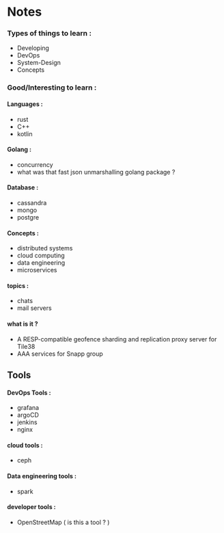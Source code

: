 # Notes

### Types of things to learn : 

* Developing 
* DevOps
* System-Design
* Concepts

### Good/Interesting to learn : 

#### Languages :
* rust
* C++
* kotlin 

#### Golang : 
* concurrency 
* what was that fast json unmarshalling golang package ? 


#### Database : 
* cassandra 
* mongo
* postgre

#### Concepts :
* distributed systems 
* cloud computing 
* data engineering 
* microservices 

#### topics :
* chats
* mail servers

#### what is it ? 
* A RESP-compatible geofence sharding and replication proxy server for Tile38
* AAA services for Snapp group

## Tools 

#### DevOps Tools :
* grafana 
* argoCD
* jenkins
* nginx

#### cloud tools : 
* ceph 

#### Data engineering tools :
* spark 

#### developer tools :
* OpenStreetMap ( is this a tool ? ) 
